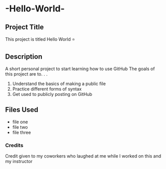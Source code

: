 # -Hello-World-

## **Project Title**
This project is titled Hello World ⭐

## **Description**
A short personal project to start learning how to use GitHub
The goals of this project are to. . .
1. Understand the basics of making a public file
2. Practice different forms of syntax
3. Get used to publicly posting on GitHub

## **Files Used**
- file one
- file two
- file three

### **Credits**
Credit given to my coworkers who laughed at me while I worked on this and my instructor
